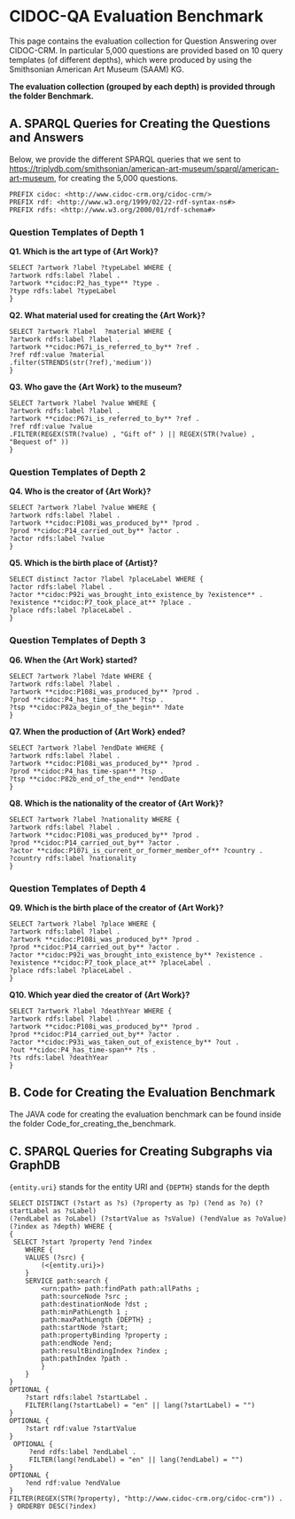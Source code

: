 # CIDOC-QA Evaluation Benchmark

This page contains the evaluation collection for Question Answering over CIDOC-CRM.
In particular 5,000 questions are provided based on 10 query templates (of different depths),
which were produced by using the  Smithsonian American Art Museum (SAAM) KG.

**The evaluation collection (grouped by each depth) is provided through the folder Benchmark.**

## A. SPARQL Queries for Creating the Questions and Answers

Below, we provide the different SPARQL queries that we sent to <https://triplydb.com/smithsonian/american-art-museum/sparql/american-art-museum>,
for creating the 5,000 questions.

```sparql
PREFIX cidoc: <http://www.cidoc-crm.org/cidoc-crm/> 
PREFIX rdf: <http://www.w3.org/1999/02/22-rdf-syntax-ns#> 
PREFIX rdfs: <http://www.w3.org/2000/01/rdf-schema#>  
```

### Question Templates of Depth 1

**Q1. Which is the art type of {Art Work}?**

```sparql
SELECT ?artwork ?label ?typeLabel WHERE { 
?artwork rdfs:label ?label . 
?artwork **cidoc:P2_has_type** ?type .  
?type rdfs:label ?typeLabel 
} 
```

**Q2. What material used for creating the {Art Work}?**

```sparql
SELECT ?artwork ?label  ?material WHERE { 
?artwork rdfs:label ?label .  
?artwork **cidoc:P67i_is_referred_to_by** ?ref . 
?ref rdf:value ?material 
.filter(STRENDS(str(?ref),'medium')) 
} 
```

**Q3. Who gave the {Art Work} to the museum?**

```sparql
SELECT ?artwork ?label ?value WHERE { 
?artwork rdfs:label ?label . 
?artwork **cidoc:P67i_is_referred_to_by** ?ref .  
?ref rdf:value ?value 
.FILTER(REGEX(STR(?value) , "Gift of" ) || REGEX(STR(?value) , "Bequest of" ))  
} 
```

### Question Templates of Depth 2

**Q4. Who is the creator of {Art Work}?**

```sparql
SELECT ?artwork ?label ?value WHERE {  
?artwork rdfs:label ?label .  
?artwork **cidoc:P108i_was_produced_by** ?prod .   
?prod **cidoc:P14_carried_out_by** ?actor .  
?actor rdfs:label ?value  
} 
```

**Q5. Which is the birth place of {Artist}?**

```sparql
SELECT distinct ?actor ?label ?placeLabel WHERE { 
?actor rdfs:label ?label .  
?actor **cidoc:P92i_was_brought_into_existence_by ?existence** .  
?existence **cidoc:P7_took_place_at** ?place . 
?place rdfs:label ?placeLabel . 
} 
```

### Question Templates of Depth 3

**Q6. When the {Art Work} started?**

```sparql
SELECT ?artwork ?label ?date WHERE { 
?artwork rdfs:label ?label . 
?artwork **cidoc:P108i_was_produced_by** ?prod .  
?prod **cidoc:P4_has_time-span** ?tsp .  
?tsp **cidoc:P82a_begin_of_the_begin** ?date 
} 
```

**Q7. When the production of {Art Work} ended?**

```sparql
SELECT ?artwork ?label ?endDate WHERE { 
?artwork rdfs:label ?label . 
?artwork **cidoc:P108i_was_produced_by** ?prod .  
?prod **cidoc:P4_has_time-span** ?tsp .  
?tsp **cidoc:P82b_end_of_the_end** ?endDate 
}  
```

**Q8. Which is the nationality of the creator of {Art Work}?**

```sparql
SELECT ?artwork ?label ?nationality WHERE { 
?artwork rdfs:label ?label .   
?artwork **cidoc:P108i_was_produced_by** ?prod .    
?prod **cidoc:P14_carried_out_by** ?actor .    
?actor **cidoc:P107i_is_current_or_former_member_of** ?country .    
?country rdfs:label ?nationality   
}  
```

### Question Templates of Depth 4

**Q9. Which is the birth place of the creator of {Art Work}?**

```sparql
SELECT ?artwork ?label ?place WHERE { 
?artwork rdfs:label ?label . 
?artwork **cidoc:P108i_was_produced_by** ?prod .  
?prod **cidoc:P14_carried_out_by** ?actor .  
?actor **cidoc:P92i_was_brought_into_existence_by** ?existence .  
?existence **cidoc:P7_took_place_at** ?placeLabel . 
?place rdfs:label ?placeLabel . 
} 
```

**Q10. Which year died the creator of {Art Work}?**

```sparql
SELECT ?artwork ?label ?deathYear WHERE { 
?artwork rdfs:label ?label . 
?artwork **cidoc:P108i_was_produced_by** ?prod .  
?prod **cidoc:P14_carried_out_by** ?actor .  
?actor **cidoc:P93i_was_taken_out_of_existence_by** ?out .    
?out **cidoc:P4_has_time-span** ?ts .   
?ts rdfs:label ?deathYear   
}  
```

## B. Code for Creating the Evaluation Benchmark

The JAVA code for creating the evaluation benchmark can be found inside the folder  Code_for_creating_the_benchmark.

## C. SPARQL Queries for Creating Subgraphs via GraphDB

`{entity.uri}` stands for the entity URI and `{DEPTH}` stands for the depth

```sparql
SELECT DISTINCT (?start as ?s) (?property as ?p) (?end as ?o) (?startLabel as ?sLabel) 
(?endLabel as ?oLabel) (?startValue as ?sValue) (?endValue as ?oValue) (?index as ?depth) WHERE {
{
 SELECT ?start ?property ?end ?index 
    WHERE {
    VALUES (?src) {
        (<{entity.uri}>)
    }
    SERVICE path:search {
        <urn:path> path:findPath path:allPaths ;
        path:sourceNode ?src ;
        path:destinationNode ?dst ;
        path:minPathLength 1 ;
        path:maxPathLength {DEPTH} ;
        path:startNode ?start;
        path:propertyBinding ?property ;
        path:endNode ?end;
        path:resultBindingIndex ?index ;
        path:pathIndex ?path .
        }
    }
}
OPTIONAL {
    ?start rdfs:label ?startLabel .
    FILTER(lang(?startLabel) = "en" || lang(?startLabel) = "")
}
OPTIONAL {
    ?start rdf:value ?startValue
}
 OPTIONAL {
     ?end rdfs:label ?endLabel .
     FILTER(lang(?endLabel) = "en" || lang(?endLabel) = "")
}
OPTIONAL {
    ?end rdf:value ?endValue
}
FILTER(REGEX(STR(?property), "http://www.cidoc-crm.org/cidoc-crm")) .
} ORDERBY DESC(?index)
```
